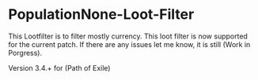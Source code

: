 # PopulationNone-Loot-Filter
This Lootfilter is to filter mostly currency.
This loot filter is now supported for the current patch.
If there are any issues let me know, it is still (Work in Porgress).

Version 3.4.+ for (Path of Exile)
